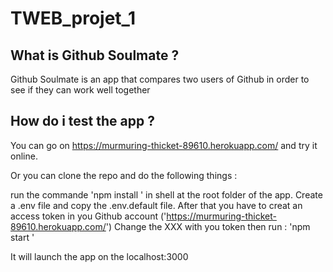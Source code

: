 # TWEB_projet_1

## What is Github Soulmate ?
Github Soulmate is an app that compares two users of Github in order to see if they can work well together  

## How do i test the app ?

You can go on https://murmuring-thicket-89610.herokuapp.com/ and try it online.

Or you can clone the repo and do the following things : 

run the commande 'npm install ' in shell at the root folder of the app. 
Create a .env file and copy the .env.default file. 
After that you have to creat an access token in you Github account ('https://murmuring-thicket-89610.herokuapp.com/') 
Change the XXX with you token 
then run : 'npm start ' 

It will launch the app on the localhost:3000 

